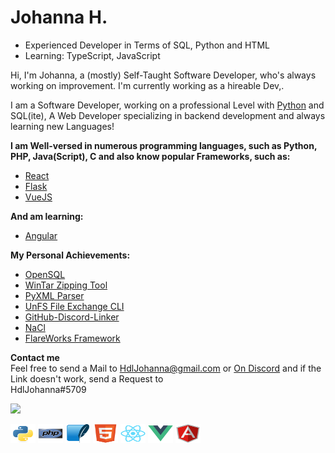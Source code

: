 
# Johanna H.

* Experienced Developer in Terms of SQL, Python and HTML
* Learning: TypeScript, JavaScript

Hi, I'm Johanna, a (mostly) Self-Taught Software Developer, who's always working on improvement. I'm currently working as a hireable Dev,.

I am a Software Developer, working on a professional Level with [Python](https://python.org) and SQL(ite), A Web Developer specializing in backend development and always learning new Languages!

**I am Well-versed in numerous programming languages, such as Python, PHP, Java(Script), C and also know popular Frameworks, such as:**
  * [React](https://reactjs.org)   
  * [Flask](https://flask.palletsproject.org)  
  * [VueJS](https://vuejs.org)  

**And am learning:**
  * [Angular](https://angular.io)  

**My Personal Achievements:**
  * [OpenSQL](https://opensql.hdljohanna.repl.co)  
  * [WinTar Zipping Tool](https://github.com/HdlJohanna/WinTar)  
  * [PyXML Parser](https://github.com/HdlJohanna/PyXML)  
  * [UnFS File Exchange CLI](https://github.com/HdlJohanna/unfs)  
  * [GitHub-Discord-Linker](https://github.com/HdlJohanna/githubbot)  
  * [NaCl](https://github.com/HdlJohanna/naclpy)  
  * [FlareWorks Framework](https://github.com/HdlJohanna/flareworks)  
  

**Contact me**  
Feel free to send a Mail to HdlJohanna@gmail.com or [On Discord](https://discord.com/users/904435296643457046) and if the Link doesn't work, send a Request to  
HdlJohanna#5709

<img height="180em" src="https://github-readme-streak-stats.herokuapp.com/?user=HdlJohanna&theme=black-ice&hide_border=true&stroke=0000&background=060A0CD0"/>

<img align="center" alt="Python" height="30" width="40" src="https://raw.githubusercontent.com/devicons/devicon/master/icons/python/python-original.svg"> <img align="center" alt="Python" height="30" width="40" src="https://raw.githubusercontent.com/devicons/devicon/master/icons/php/php-original.svg"> <img align="center" alt="SQL" height="30" width="40" src="https://raw.githubusercontent.com/devicons/devicon/master/icons/sqlite/sqlite-original.svg"> <img align="center" alt="Python" height="30" width="40" src="https://raw.githubusercontent.com/devicons/devicon/master/icons/html5/html5-original.svg"> <img align="center" alt="React" height="30" width="40" src="https://raw.githubusercontent.com/devicons/devicon/master/icons/react/react-original.svg">
 <img align="center" alt="Vue" height="30" width="40" src="https://raw.githubusercontent.com/devicons/devicon/master/icons/vuejs/vuejs-original.svg">
 <img align="center" alt="Angular" height="30" width="40" src="https://raw.githubusercontent.com/devicons/devicon/master/icons/angularjs/angularjs-original.svg">
